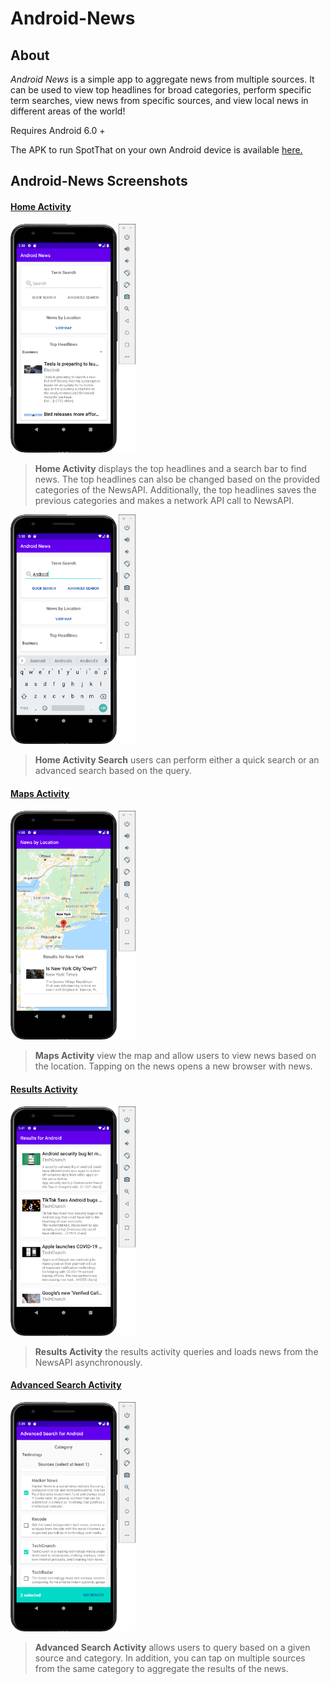 # Android-News

## About

<p>
<i>Android News</i> is a simple app to aggregate news from multiple sources. It can be used to view top headlines for broad categories, perform specific term searches, view news from specific sources, and view local news in different areas of the world!</p>
<p>Requires Android 6.0 +</p>

The APK to run SpotThat on your own Android device is available <a href="https://github.com/jekkogray/Android-News/blob/main/build/APK/Android-News-demo.apk" download> here.</a>

## Android-News Screenshots

#### [Home Activity](https://github.com/jekkogray/Android-News/blob/main/AndroidNews/app/src/main/java/com/example/androidnews/HomeScreenActivity.kt)

<img src="/readme-imgs/HomeActivity.png" alt="Home Activity" width=200/>
<blockquote>
<p>
<b>Home Activity</b> displays the top headlines and a search bar to find news. The top headlines can also be changed based on the provided categories of the NewsAPI. Additionally, the top headlines saves the previous categories and makes a network API call to NewsAPI.
</p>
</blockquote>

<img src="/readme-imgs/HomeActivity-search.png" alt="Home Activity Search" width=200/>
<blockquote>
<p>
<b>Home Activity Search</b> users can perform either a quick search or an advanced search based on the query.
</p>
</blockquote>

#### [Maps Activity](https://github.com/jekkogray/Android-News/blob/main/AndroidNews/app/src/main/java/com/example/androidnews/MapsActivity.kt)

<img src="/readme-imgs/MapActivity.png" alt="Maps Activity" width=200/>
<blockquote>
<p><b>Maps Activity</b> view the map and allow users to view news based on the location. Tapping on the news opens a new browser with news.</p> 
</blockquote>

#### [Results Activity](https://github.com/jekkogray/Android-News/blob/main/AndroidNews/app/src/main/java/com/example/androidnews/ResultsActivity.kt)

<img src="/readme-imgs/ResultsActivity.png" alt="Results Activity" width=200/>
<blockquote>
<p>
<b>Results Activity</b> the results activity queries and loads news from the NewsAPI asynchronously. 
</p>
</blockquote>

#### [Advanced Search Activity](https://github.com/jekkogray/Android-News/blob/main/AndroidNews/app/src/main/java/com/example/androidnews/AdvancedSearchActivity.kt)

<img src="/readme-imgs/AdvancedSearchActivity.png" alt="AdvancedSearch Activity" width=200/>
<blockquote>
<p>
<b>Advanced Search Activity</b> allows users to query based on a given source and category. In addition, you can tap on multiple sources from the same category to aggregate the results of the news. 
</p>
</blockquote>
